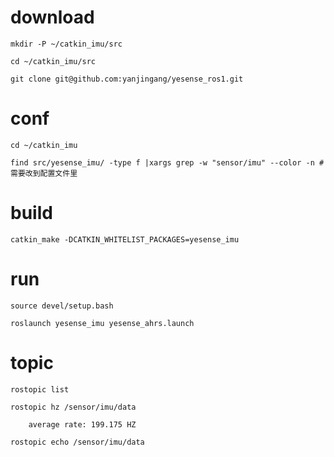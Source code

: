 # download 
    mkdir -P ~/catkin_imu/src 

    cd ~/catkin_imu/src

    git clone git@github.com:yanjingang/yesense_ros1.git

# conf
    cd ~/catkin_imu

    find src/yesense_imu/ -type f |xargs grep -w "sensor/imu" --color -n # 需要改到配置文件里

# build
    catkin_make -DCATKIN_WHITELIST_PACKAGES=yesense_imu

# run
    source devel/setup.bash

    roslaunch yesense_imu yesense_ahrs.launch

# topic
    rostopic list

    rostopic hz /sensor/imu/data

        average rate: 199.175 HZ
    
    rostopic echo /sensor/imu/data

